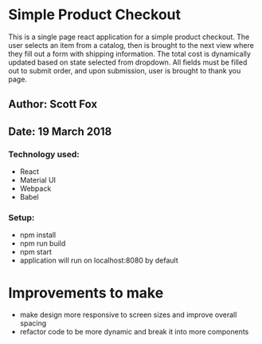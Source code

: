 # Simple Product Checkout

This is a single page react application for a simple product checkout. The user selects an item from a catalog, then is brought to the next view where they fill out a form with shipping information. The total cost is dynamically updated based on state selected from dropdown. All fields must be filled out to submit order, and upon submission, user is brought to thank you page.  

## Author: Scott Fox

## Date: 19 March 2018

### Technology used:

- React
- Material UI
- Webpack
- Babel

### Setup:
- npm install
- npm run build
- npm start
- application will run on localhost:8080 by default

# Improvements to make
- make design more responsive to screen sizes and improve overall spacing
- refactor code to be more dynamic and break it into more components
